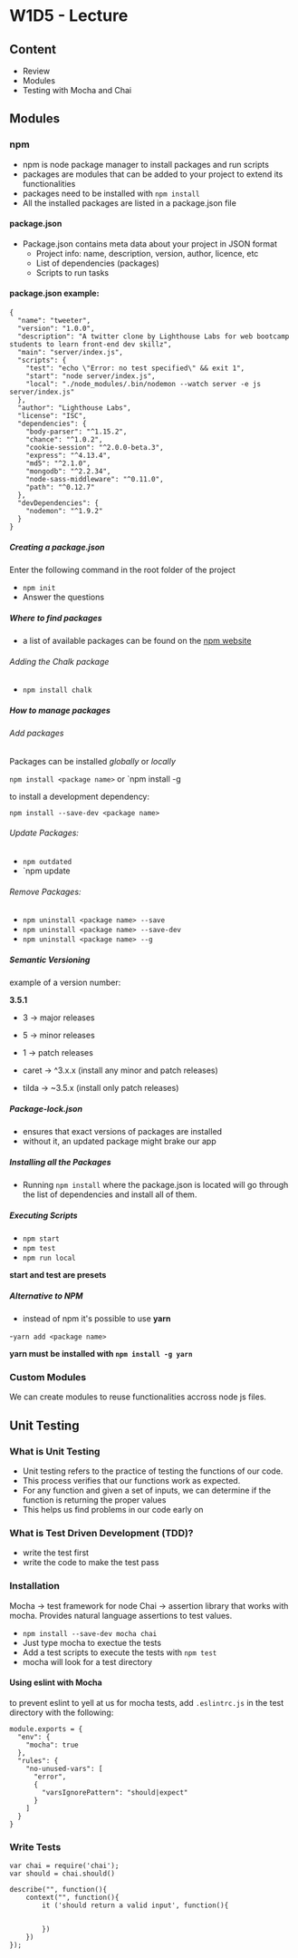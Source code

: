 # W1D5 - Lecture

## Content

- Review
- Modules
- Testing with Mocha and Chai

## Modules

### npm

- npm is node package manager to install packages and run scripts
- packages are modules that can be added to your project to extend its functionalities
- packages need to be installed with `npm install`
- All the installed packages are listed in a package.json file

#### package.json

- Package.json contains meta data about your project in JSON format
  - Project info: name, description, version, author, licence, etc
  - List of dependencies (packages)
  - Scripts to run tasks

#### package.json example:

```
{
  "name": "tweeter",
  "version": "1.0.0",
  "description": "A twitter clone by Lighthouse Labs for web bootcamp students to learn front-end dev skillz",
  "main": "server/index.js",
  "scripts": {
    "test": "echo \"Error: no test specified\" && exit 1",
    "start": "node server/index.js",
    "local": "./node_modules/.bin/nodemon --watch server -e js server/index.js"
  },
  "author": "Lighthouse Labs",
  "license": "ISC",
  "dependencies": {
    "body-parser": "^1.15.2",
    "chance": "^1.0.2",
    "cookie-session": "^2.0.0-beta.3",
    "express": "^4.13.4",
    "md5": "^2.1.0",
    "mongodb": "^2.2.34",
    "node-sass-middleware": "^0.11.0",
    "path": "^0.12.7"
  },
  "devDependencies": {
    "nodemon": "^1.9.2"
  }
}
```

##### Creating a package.json

Enter the following command in the root folder of the project

- `npm init`
- Answer the questions

##### Where to find packages

- a list of available packages can be found on the [npm website](https://www.npmjs.com/)

###### Adding the Chalk package

- `npm install chalk`

##### How to manage packages

###### Add packages

Packages can be installed _globally_ or _locally_

`npm install <package name>`
or
`npm install -g <package name>

to install a development dependency:

`npm install --save-dev <package name>`

###### Update Packages:

- `npm outdated`
- `npm update <package name>

###### Remove Packages:

- `npm uninstall <package name> --save`
- `npm uninstall <package name> --save-dev`
- `npm uninstall <package name> --g`

##### Semantic Versioning

example of a version number:

**3.5.1**

- 3 -> major releases
- 5 -> minor releases
- 1 -> patch releases

- caret -> ^3.x.x (install any minor and patch releases)
- tilda -> ~3.5.x (install only patch releases)

##### Package-lock.json

- ensures that exact versions of packages are installed
- without it, an updated package might brake our app

##### Installing all the Packages

- Running `npm install` where the package.json is located will go through the list of dependencies and install all of them.

##### Executing Scripts

- `npm start`
- `npm test`
- `npm run local`

**start and test are presets**

##### Alternative to NPM

- instead of npm it's possible to use **yarn**

-`yarn add <package name>`

**yarn must be installed with `npm install -g yarn`**

### Custom Modules

We can create modules to reuse functionalities accross node js files.

## Unit Testing

### What is Unit Testing

- Unit testing refers to the practice of testing the functions of our code.
- This process verifies that our functions work as expected.
- For any function and given a set of inputs, we can determine if the function is returning the proper values
- This helps us find problems in our code early on

### What is Test Driven Development (TDD)?

- write the test first
- write the code to make the test pass

### Installation

Mocha -> test framework for node
Chai -> assertion library that works with mocha. Provides natural language assertions to test values.

- `npm install --save-dev mocha chai`
- Just type mocha to exectue the tests
- Add a test scripts to execute the tests with `npm test`
- mocha will look for a test directory

#### Using eslint with Mocha

to prevent eslint to yell at us for mocha tests, add `.eslintrc.js` in the test directory with the following:

```
module.exports = {
  "env": {
    "mocha": true
  },
  "rules": {
    "no-unused-vars": [
      "error",
      {
        "varsIgnorePattern": "should|expect"
      }
    ]
  }
}
```

### Write Tests

```
var chai = require('chai');
var should = chai.should()

describe("", function(){
    context("", function(){
        it ('should return a valid input', function(){


        })
    })
});

```
